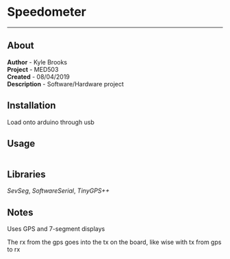 # Speedometer  
----------------------------  
## About  
**Author** - Kyle Brooks  
**Project** - MED503  
**Created** - 08/04/2019  
**Description** - Software/Hardware project   

## Installation
Load onto arduino through usb

## Usage
```bash

```


## Libraries
*SevSeg*, *SoftwareSerial*, *TinyGPS++*

## Notes

Uses GPS and 7-segment displays

The rx from the gps goes into the tx on the board, like wise with tx from gps to rx


